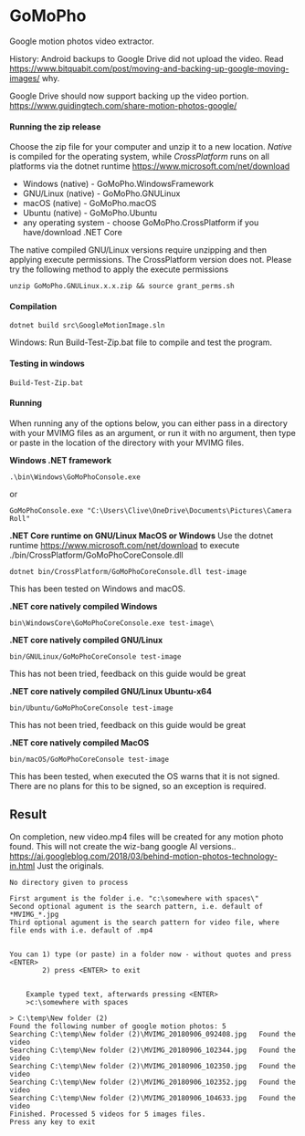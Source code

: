# GoMoPho
Google motion photos video extractor.

History: Android backups to Google Drive did not upload the video. Read  https://www.bitquabit.com/post/moving-and-backing-up-google-moving-images/ why.

Google Drive should now support backing up the video portion. https://www.guidingtech.com/share-motion-photos-google/

#### Running the zip release
Choose the zip file for your computer and unzip it to a new location. *Native* is compiled for the operating system, while *CrossPlatform* runs on all platforms via the dotnet runtime https://www.microsoft.com/net/download
- Windows (native) - GoMoPho.WindowsFramework
- GNU/Linux (native) - GoMoPho.GNULinux
- macOS (native) - GoMoPho.macOS
- Ubuntu (native) - GoMoPho.Ubuntu
- any operating system - choose GoMoPho.CrossPlatform if you have/download .NET Core 

The native compiled GNU/Linux versions require unzipping and then applying execute permissions. The CrossPlatform version does not.
Please try the following method to apply the execute permissions
```
unzip GoMoPho.GNULinux.x.x.zip && source grant_perms.sh
```

#### Compilation
```
dotnet build src\GoogleMotionImage.sln
```
Windows: Run  Build-Test-Zip.bat file to compile and test the program.

#### Testing in windows
```
Build-Test-Zip.bat
```

#### Running
When running any of the options below, you can either pass in a directory with your MVIMG files as an argument, or run it with no argument, then type or paste in the location of the directory with your MVIMG files.

**Windows .NET framework** 
```
.\bin\Windows\GoMoPhoConsole.exe
```
or
```
GoMoPhoConsole.exe "C:\Users\Clive\OneDrive\Documents\Pictures\Camera Roll"
```
**.NET Core runtime on GNU/Linux MacOS or Windows** 
Use the dotnet runtime https://www.microsoft.com/net/download to execute ./bin/CrossPlatform/GoMoPhoCoreConsole.dll
```
dotnet bin/CrossPlatform/GoMoPhoCoreConsole.dll test-image
```
This has been tested on Windows and macOS.

**.NET core natively compiled Windows** 
```
bin\WindowsCore\GoMoPhoCoreConsole.exe test-image\
```

**.NET core natively compiled GNU/Linux**
```
bin/GNULinux/GoMoPhoCoreConsole test-image
```
This has not been tried, feedback on this guide would be great

**.NET core natively compiled GNU/Linux Ubuntu-x64**
```
bin/Ubuntu/GoMoPhoCoreConsole test-image
```
This has not been tried, feedback on this guide would be great

**.NET core natively compiled MacOS**
```
bin/macOS/GoMoPhoCoreConsole test-image
```
This has been tested, when executed the OS warns that it is not signed.
There are no plans for this to be signed, so an exception is required.

## Result
On completion, new video.mp4 files will be created for any motion photo found.
This will not create the wiz-bang google AI versions.. https://ai.googleblog.com/2018/03/behind-motion-photos-technology-in.html
Just the originals.


```
No directory given to process

First argument is the folder i.e. "c:\somewhere with spaces\"
Second optional agument is the search pattern, i.e. default of *MVIMG_*.jpg
Third optional agument is the search pattern for video file, where file ends with i.e. default of .mp4


You can 1) type (or paste) in a folder now - without quotes and press <ENTER>
        2) press <ENTER> to exit


    Example typed text, afterwards pressing <ENTER>
    >c:\somewhere with spaces

> C:\temp\New folder (2)
Found the following number of google motion photos: 5
Searching C:\temp\New folder (2)\MVIMG_20180906_092408.jpg   Found the video
Searching C:\temp\New folder (2)\MVIMG_20180906_102344.jpg   Found the video
Searching C:\temp\New folder (2)\MVIMG_20180906_102350.jpg   Found the video
Searching C:\temp\New folder (2)\MVIMG_20180906_102352.jpg   Found the video
Searching C:\temp\New folder (2)\MVIMG_20180906_104633.jpg   Found the video
Finished. Processed 5 videos for 5 images files.
Press any key to exit
```
